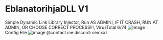# EblanatorihjaDLL V1
Simple Dynamic Link Library Injector,
Run AS ADMIN!,
IF IT CRASH, RUN AT ADMIN, OR CHOOSE CORRECT PROCESS!!!,
VirusTotal 6/74
![image](https://github.com/user-attachments/assets/b7726017-c1c2-4fb1-b90c-94220359b570)
Config File
![image](https://github.com/user-attachments/assets/fefdcfc5-ba63-4c92-80b1-4b27b93741ef)
@contact me discord: semxxz
